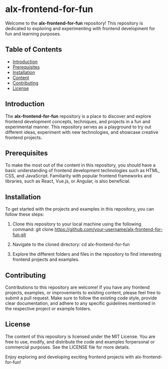# alx-frontend-for-fun

Welcome to the **alx-frontend-for-fun** repository! This repository is dedicated to exploring and experimenting with frontend development for fun and learning purposes.

## Table of Contents

- [Introduction](#introduction)
- [Prerequisites](#prerequisites)
- [Installation](#installation)
- [Content](#content)
- [Contributing](#contributing)
- [License](#license)

## Introduction

The **alx-frontend-for-fun** repository is a place to discover and explore frontend development concepts, techniques, and projects in a fun and experimental manner. This repository serves as a playground to try out different ideas, experiment with new technologies, and showcase creative frontend projects.

## Prerequisites

To make the most out of the content in this repository, you should have a basic understanding of frontend development technologies such as HTML, CSS, and JavaScript. Familiarity with popular frontend frameworks and libraries, such as React, Vue.js, or Angular, is also beneficial.

## Installation

To get started with the projects and examples in this repository, you can follow these steps:

1. Clone this repository to your local machine using the following command:
   git clone https://github.com/your-username/alx-frontend-for-fun.git

2. Navigate to the cloned directory:
    cd alx-frontend-for-fun

3. Explore the different folders and files in the repository to find interesting frontend projects and examples.

## Contributing
Contributions to this repository are welcome! If you have any frontend projects, examples, or improvements to existing content, please feel free to submit a pull request. Make sure to follow the existing code style, provide clear documentation, and adhere to any
specific guidelines mentioned in the respective project or example folders.

## License
The content of this repository is licensed under the MIT License. You are free to use, modify, and distribute the code and examples forpersonal or commercial purposes. See the LICENSE file for more details.

Enjoy exploring and developing exciting frontend projects with alx-frontend-for-fun! 

